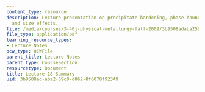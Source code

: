 ```yaml
---
content_type: resource
description: Lecture presentation on precipitate hardening, phase boundaries, mechanisms,
  and size effects.
file: /media/courses/3-40j-physical-metallurgy-fall-2009/3b9508adaba259c0d0628f6078f92349_MIT3_40JF09_lec18.pdf
file_type: application/pdf
learning_resource_types:
- Lecture Notes
ocw_type: OCWFile
parent_title: Lecture Notes
parent_type: CourseSection
resourcetype: Document
title: Lecture 18 Summary
uid: 3b9508ad-aba2-59c0-d062-8f6078f92349
---
```

